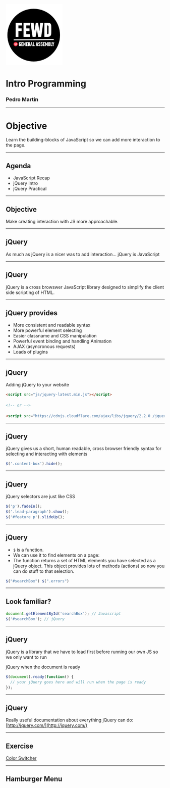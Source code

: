 ![GeneralAssemb.ly](../../img/icons/FEWD_Logo.png)

# Intro Programming

### Pedro Martin

---

# Objective

Learn the building-blocks of JavaScript so we can add more interaction to the page.

---

## Agenda

* JavaScript Recap
* jQuery Intro
* jQuery Practical

---

## Objective

Make creating interaction with JS more approachable.

---

## jQuery

As much as jQuery is a nicer was to add interaction... jQuery is JavaScript

---

## jQuery

jQuery is a cross browswer JavaScript library designed to simplify the client ­side scripting of HTML.

---

## jQuery provides

* More consistent and readable syntax
* More powerful element selecting
* Easier classname and CSS manipulation
* Powerful event binding and handling Animation
* AJAX (asyncronous requests)
* Loads of plugins

---

## jQuery

Adding jQuery to your website

```html
<script src="js/jquery-latest.min.js"></script>

<!-- or -->

<script src="https://cdnjs.cloudflare.com/ajax/libs/jquery/2.2.0 /jquery.js"></script>
```

---

## jQuery

jQuery gives us a short, human­ readable, cross­ browser friendly syntax for selecting and interacting with elements

```js
$('.content-box').hide();
```

---

## jQuery

jQuery selectors are just like CSS

```js
$('p').fadeIn();
$('.lead-paragraph').show();
$('#feature p').slideUp();
```

---

## jQuery

* `$` is a function.
* We can use it to find elements on a page:
* The function returns a set of HTML elements you have selected as a jQuery object. This object provides lots of methods (actions) so now you can do stuff to that selection.

```js
$("#searchBox") $(".errors")
```

---

## Look familiar?

```js
document.getElementById('searchBox'); // Javascript
$('#searchBox'); // jQuery
```

---

## jQuery

jQuery is a library that we have to load first before running our own JS so we only want to run

jQuery when the document is ready

```js
$(document).ready(function() {
  // your jQuery goes here and will run when the page is ready
});
```

---

## jQuery

Really useful documentation about everything jQuery can do: [http://jquery.com/](http://jquery.com/)

---

## Exercise

[Color Switcher](http://codepen.io/guyroutledge/pen/jBLGn)

---

## Hamburger Menu
